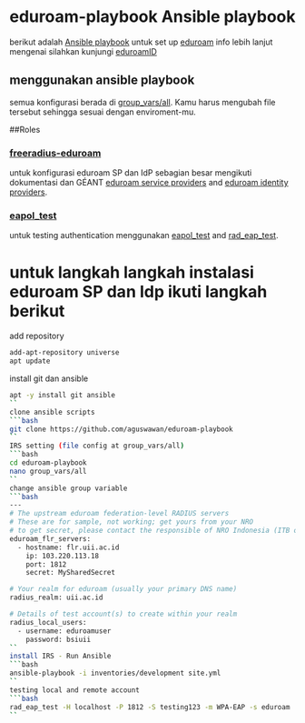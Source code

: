 # eduroam-playbook Ansible playbook
berikut adalah [Ansible playbook](http://docs.ansible.com/ansible/latest/playbooks.html) untuk set up [eduroam](https://eduroam.org/) info lebih lanjut mengenai silahkan kunjungi [eduroamID](https://eduroamid.info/)

## menggunakan ansible playbook
semua konfigurasi berada di [group_vars/all](group_vars/all). Kamu harus mengubah file tersebut sehingga sesuai dengan enviroment-mu.

##Roles
### [freeradius-eduroam](roles/freeradius-eduroam)
untuk konfigurasi eduroam SP dan IdP sebagian besar mengikuti dokumentasi dan GÉANT [eduroam service providers](https://wiki.geant.org/display/H2eduroam/freeradius-sp) and [eduroam identity providers](https://wiki.geant.org/display/H2eduroam/freeradius-idp).

### [eapol_test](roles/eapol_test)

untuk testing authentication menggunakan [eapol_test](http://deployingradius.com/scripts/eapol_test/) and [rad_eap_test](https://github.com/CESNET/rad_eap_test).

# untuk langkah langkah instalasi eduroam SP dan Idp ikuti langkah berikut

add repository
```bash
add-apt-repository universe
apt update
```
install git dan ansible
```bash
apt -y install git ansible
``
clone ansible scripts
```bash
git clone https://github.com/aguswawan/eduroam-playbook
``
IRS setting (file config at group_vars/all)
```bash
cd eduroam-playbook
nano group_vars/all
``
change ansible group variable
```bash
---
# The upstream eduroam federation-level RADIUS servers
# These are for sample, not working; get yours from your NRO
# to get secret, please contact the responsible of NRO Indonesia (ITB or UII)
eduroam_flr_servers:
  - hostname: flr.uii.ac.id
    ip: 103.220.113.18
    port: 1812
    secret: MySharedSecret

# Your realm for eduroam (usually your primary DNS name)
radius_realm: uii.ac.id

# Details of test account(s) to create within your realm
radius_local_users:
  - username: eduroamuser
    password: bsiuii
``
install IRS - Run Ansible
```bash
ansible-playbook -i inventories/development site.yml
``
testing local and remote account
```bash
rad_eap_test -H localhost -P 1812 -S testing123 -m WPA-EAP -s eduroam  -e TTLS -2 PAP -u eduroamuser@uii.ac.id -p bsiuii
``
